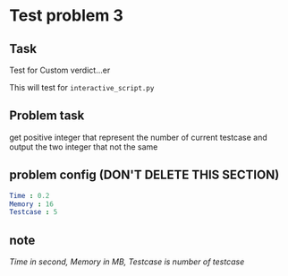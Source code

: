# Test problem 3

## Task

Test for Custom verdict...er 

This will test for `interactive_script.py`

## Problem task

get positive integer that represent the number of current testcase and output the two integer that not the same

## problem config (DON'T DELETE THIS SECTION)

```yaml
Time : 0.2
Memory : 16
Testcase : 5
```

## note

_Time in second, Memory in MB, Testcase is number of testcase_